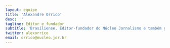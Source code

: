 ```yaml
---
layout: equipe
title: 'Alexandre Orrico'
desc: ''
tagline: Editor e fundador
subtitle: 'Brasiliense. Editor-fundador do Núcleo Jornalismo e também gerente de comunidades no Brasil do ICFJ (International Center for Journalists). Foi repórter e, depois, editor da seção de tecnologia da Folha de S.Paulo entre 2009 e 2015, quando foi contratado para ajudar a fundar o site BuzzFeed Brasil, onde trabalhou como editor por quatro anos.'
twitter: alexorrico
email: orrico@nucleo.jor.br
---
```

